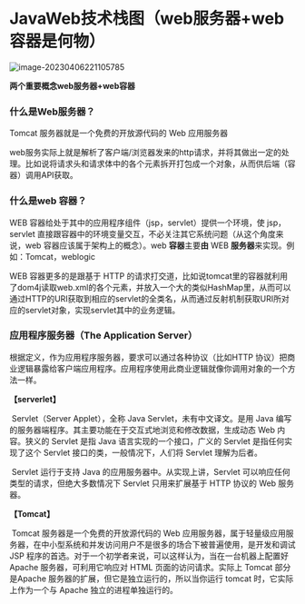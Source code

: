 # JavaWeb技术栈图（web服务器+web容器是何物）

![image-20230406221105785](https://s2.loli.net/2023/04/06/rCj9BUXuWVb1h6D.png)

**两个重要概念web服务器+web容器**

### 什么是Web服务器？

Tomcat 服务器就是一个免费的开放源代码的 Web 应用服务器

web服务实际上就是解析了客户端/浏览器发来的http请求，并将其做出一定的处理。比如说将请求头和请求体中的各个元素拆开打包成一个对象，从而供后端（容器）调用API获取。

### 什么是web 容器？

WEB 容器给处于其中的应用程序组件（jsp，servlet）提供一个环境，使 jsp，servlet 直接跟容器中的环境变量交互，不必关注其它系统问题（从这个角度来说，web 容器应该属于架构上的概念）。web **容器**主要**由** WEB **服务器**来实现。例如：Tomcat，weblogic

WEB 容器更多的是跟基于 HTTP 的请求打交道，比如说tomcat里的容器就利用了dom4j读取web.xml的各个元素，并放入一个大的类似HashMap里，从而可以通过HTTP的URI获取到相应的servlet的全类名，从而通过反射机制获取URI所对应的servlet对象，实现servlet其中的业务逻辑。

### 应用程序服务器（The Application Server）

  根据定义，作为应用程序服务器，要求可以通过各种协议（比如HTTP 协议）把商业逻辑暴露给客户端应用程序。应用程序使用此商业逻辑就像你调用对象的一个方法一样。

**【serverlet】**

​      Servlet（Server Applet），全称 Java Servlet，未有中文译文。是用 Java 编写的服务器端程序。其主要功能在于交互式地浏览和修改数据，生成动态 Web 内容。狭义的 Servlet 是指 Java 语言实现的一个接口，广义的 Servlet 是指任何实现了这个 Servlet 接口的类，一般情况下，人们将 Servlet 理解为后者。

​      Servlet 运行于支持 Java 的应用服务器中。从实现上讲，Servlet 可以响应任何类型的请求，但绝大多数情况下 Servlet 只用来扩展基于 HTTP 协议的 Web 服务器。

**【Tomcat】**

​      Tomcat 服务器是一个免费的开放源代码的 Web 应用服务器，属于轻量级应用服务器，在中小型系统和并发访问用户不是很多的场合下被普遍使用，是开发和调试 JSP 程序的首选。对于一个初学者来说，可以这样认为，当在一台机器上配置好 Apache 服务器，可利用它响应对 HTML 页面的访问请求。实际上 Tomcat 部分是Apache 服务器的扩展，但它是独立运行的，所以当你运行 tomcat 时，它实际上作为一个与 Apache 独立的进程单独运行的。
